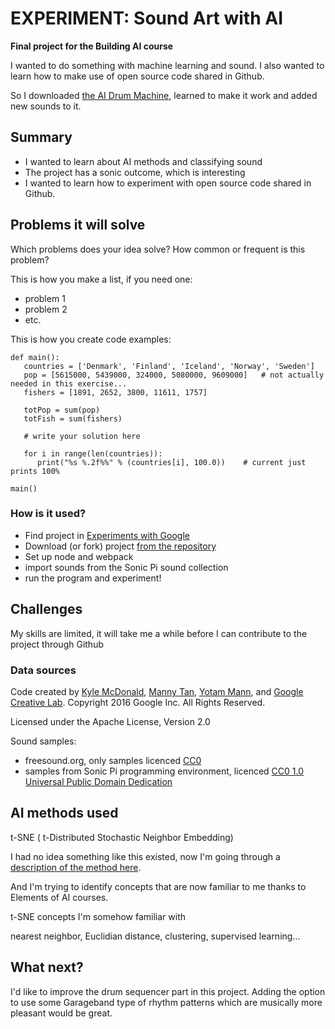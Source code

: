 # EXPERIMENT: Sound Art with AI
**Final project for the Building AI course**

I wanted to do something with machine learning and sound. I also wanted to learn how to make use of open source code shared in Github.

So I downloaded [the AI Drum Machine](https://github.com/googlecreativelab/aiexperiments-drum-machine), learned to make it work and added new sounds to it.

## Summary
<!--test-->
* I wanted to learn about AI methods and classifying sound
* The project has a sonic outcome, which is interesting
* I wanted to learn how to experiment with open source code shared in Github.

## Problems it will solve

Which problems does your idea solve? How common or frequent is this problem?

This is how you make a list, if you need one:
* problem 1
* problem 2
* etc.

This is how you create code examples:
```
def main():
   countries = ['Denmark', 'Finland', 'Iceland', 'Norway', 'Sweden']
   pop = [5615000, 5439000, 324000, 5080000, 9609000]   # not actually needed in this exercise...
   fishers = [1891, 2652, 3800, 11611, 1757]

   totPop = sum(pop)
   totFish = sum(fishers)

   # write your solution here

   for i in range(len(countries)):
      print("%s %.2f%%" % (countries[i], 100.0))    # current just prints 100%

main()
```

### How is it used?

* Find project in [Experiments with Google](https://experiments.withgoogle.com/experiments)
* Download (or fork) project [from the repository](https://github.com/googlecreativelab/aiexperiments-drum-machine)
* Set up node and webpack
* import sounds from the Sonic Pi sound collection
* run the program and experiment!


## Challenges

My skills are limited, it will take me a while before I can contribute to the project through Github


### Data sources
Code created by [Kyle McDonald](https://github.com/kylemcdonald), [Manny Tan](https://github.com/mannytan), [Yotam Mann](https://github.com/tambien), and [Google Creative Lab](https://github.com/googlecreativelab/). 
Copyright 2016 Google Inc. All Rights Reserved.

Licensed under the Apache License, Version 2.0

Sound samples: 
* freesound.org, only samples licenced [CC0](https://creativecommons.org/publicdomain/zero/1.0/)
* samples from Sonic Pi programming environment, licenced [CC0 1.0 Universal Public Domain Dedication](https://creativecommons.org/publicdomain/zero/1.0/)


## AI methods used

t-SNE ( t-Distributed Stochastic Neighbor Embedding)

I had no idea something like this existed, now I'm going through a [description of the method here](https://medium.com/analytics-vidhya/what-is-t-sne-37bfb920e431).

And I'm trying to identify concepts that are now familiar to me thanks to Elements of AI courses.

t-SNE concepts I'm somehow familiar with

nearest neighbor, Euclidian distance, clustering, supervised learning...

## What next?
I'd like to improve the drum sequencer part in this project. Adding the option to use some Garageband type of rhythm patterns which are musically more pleasant would be great.
